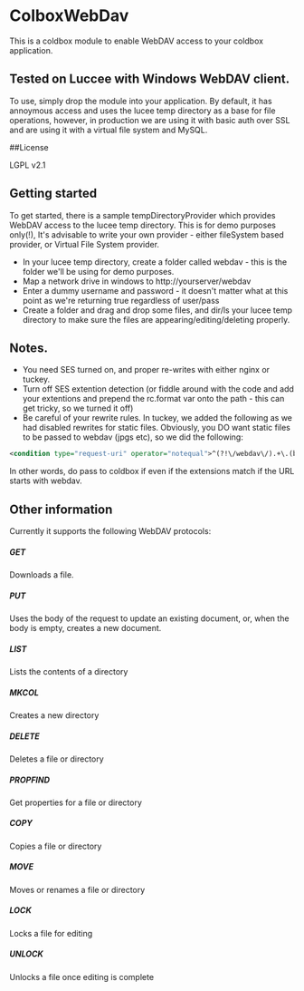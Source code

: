 # ColboxWebDav

This is a coldbox module to enable WebDAV access to your coldbox application.

## Tested on Luccee with Windows WebDAV client.

To use, simply drop the module into your application. By default, it has annoymous access and uses the lucee temp directory as
a base for file operations, however, in production we are using it with basic auth over SSL and are using it with a virtual
file system and MySQL.

##License

LGPL v2.1


## Getting started

To get started, there is a sample tempDirectoryProvider which provides WebDAV access to the lucee temp directory. This is for demo purposes only(!),
It's advisable to write your own provider - either fileSystem based provider, or Virtual File System provider.

* In your lucee temp directory, create a folder called webdav - this is the folder we'll be using for demo purposes.
* Map a network drive in windows to http://yourserver/webdav
* Enter a dummy username and password - it doesn't matter what at this point as we're returning true regardless of user/pass
* Create a folder and drag and drop some files, and dir/ls your lucee temp directory to make sure the files are appearing/editing/deleting properly.

## Notes.

* You need SES turned on, and proper re-writes with either nginx or tuckey.
* Turn off SES extention detection (or fiddle around with the code and add your extentions and prepend the rc.format var onto the path - this can get tricky, so we turned it off)
* Be careful of your rewrite rules. In tuckey, we added the following as we had disabled rewrites for static files. Obviously, you DO want static files to be passed to webdav (jpgs etc), so we did the following:
```xml
<condition type="request-uri" operator="notequal">^(?!\/webdav\/).+\.(bmp|gif|jpe?g|png|css|js|txt|pdf|doc|xls|xml|cfc|ico|php|asp|eot|otf|svg|ttf|woff|swf)$</condition>
```
In other words, do pass to coldbox if even if the extensions match if the URL starts with webdav.

## Other information

Currently it supports the following WebDAV protocols:

##### GET
Downloads a file.

##### PUT
Uses the body of the request to update an existing document, or, when the body is empty, creates a new document.

##### LIST
Lists the contents of a directory

##### MKCOL
Creates a new directory

##### DELETE
Deletes a file or directory

##### PROPFIND
Get properties for a file or directory

##### COPY
Copies a file or directory

##### MOVE
Moves or renames a file or directory

##### LOCK
Locks a file for editing

##### UNLOCK
Unlocks a file once editing is complete

